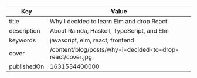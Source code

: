 | Key         | Value                                                     |
| ----------- | --------------------------------------------------------- |
| title       | Why I decided to learn Elm and drop React                 |
| description | About Ramda, Haskell, TypeScript, and Elm                 |
| keywords    | javascript, elm, react, frontend                          |
| cover       | /content/blog/posts/why-i-decided-to-drop-react/cover.jpg |
| publishedOn | 1631534400000                                             |
